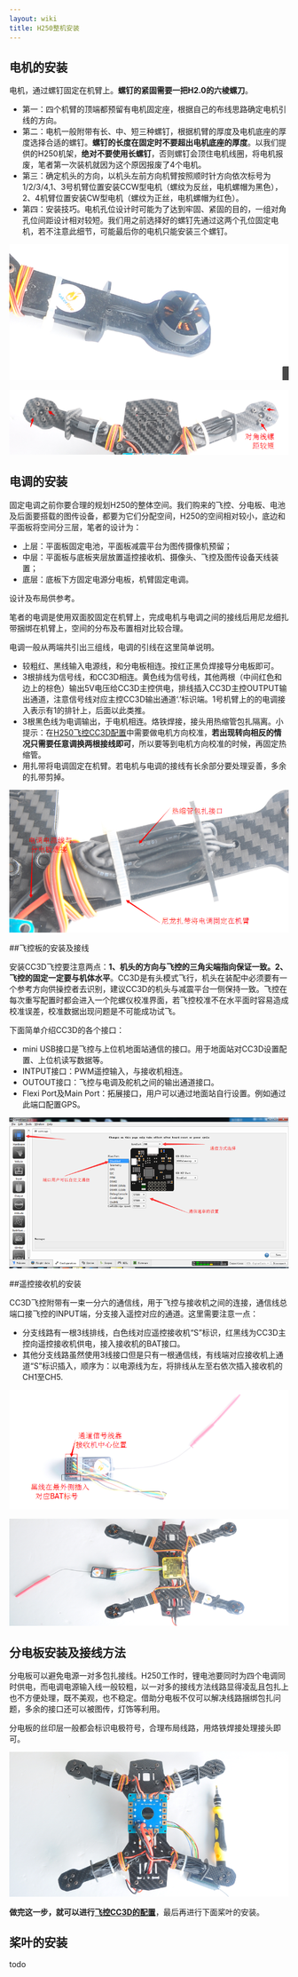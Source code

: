 ```yaml
---
layout: wiki
title: H250整机安装
---
```


## 电机的安装

电机，通过螺钉固定在机臂上。**螺钉的紧固需要一把H2.0的六棱螺刀**。

* 第一：四个机臂的顶端都预留有电机固定座，根据自己的布线思路确定电机引线的方向。
* 第二：电机一般附带有长、中、短三种螺钉，根据机臂的厚度及电机底座的厚度选择合适的螺钉。**螺钉的长度在固定时不要超出电机底座的厚度**。以我们提供的H250机架，**绝对不要使用长螺钉**，否则螺钉会顶住电机线圈，将电机报废，笔者第一次装机就因为这个原因报废了4个电机。
* 第三：确定机头的方向，以机头左前方向机臂按照顺时针方向依次标号为1/2/3/4,1、3号机臂位置安装CCW型电机（螺纹为反丝，电机螺帽为黑色），2、4机臂位置安装CW型电机（螺纹为正丝，电机螺帽为红色）。
* 第四：安装技巧。电机孔位设计时可能为了达到牢固、紧固的目的，一组对角孔位间距设计相对较短。我们用之前选择好的螺钉先通过这两个孔位固定电机，若不注意此细节，可能最后你的电机只能安装三个螺钉。


![](/assets/img/ele-8.png)

![](/assets/img/ele-3.png)

## 电调的安装

固定电调之前你要合理的规划H250的整体空间。我们购来的飞控、分电板、电池及后面要搭载的图传设备，都要为它们分配空间，H250的空间相对较小，底边和平面板将空间分三层，笔者的设计为：

* 上层：平面板固定电池，平面板减震平台为图传摄像机预留；
* 中层：平面板与底板夹层放置遥控接收机、摄像头、飞控及图传设备天线装置；
* 底层：底板下方固定电源分电板，机臂固定电调。

设计及布局供参考。

笔者的电调是使用双面胶固定在机臂上，完成电机与电调之间的接线后用尼龙细扎带捆绑在机臂上，空间的分布及布置相对比较合理。

电调一般从两端共引出三组线，电调的引线在这里简单说明。

* 较粗红、黑线输入电源线，和分电板相连。按红正黑负焊接导分电板即可。
* 3根排线为信号线，和CC3D相连。黄色线为信号线，其他两根（中间红色和边上的棕色）输出5V电压给CC3D主控供电，排线插入CC3D主控OUTPUT输出通道，注意信号线对应主控CC3D输出通道‘.’标识端。1号机臂上的的电调接入表示有1的排针上，后面以此类推。
* 3根黑色线为电调输出，于电机相连。烙铁焊接，接头用热缩管包扎隔离。小提示：在[H250飞控CC3D配置](./h250-config.html#section-1)中需要做电机方向校准，**若出现转向相反的情况只需要任意调换两根接线即可**，所以要等到电机方向校准的时候，再固定热缩管。
* 用扎带将电调固定在机臂。若电机与电调的接线有长余部分要处理妥善，多余的扎带剪掉。

![](/assets/img/ele-2.png)

##飞控板的安装及接线

安装CC3D飞控要注意两点：**1、机头的方向与飞控的三角尖端指向保证一致。2、飞控的固定一定要与机体水平**。CC3D是有头模式飞行，机头在装配中必须要有一个参考方向供操控者去识别，建议CC3D的机头与减震平台一侧保持一致。飞控在每次重写配置时都会进入一个陀螺仪校准界面，若飞控校准不在水平面时容易造成校准误差，校准数据出现问题是不可能成功试飞。

下面简单介绍CC3D的各个接口：

* mini USB接口是飞控与上位机地面站通信的接口。用于地面站对CC3D设置配置、上位机读写数据等。
* INTPUT接口：PWM遥控输入，与接收机相连。
* OUTOUT接口：飞控与电调及舵机之间的输出通道接口。
* Flexi Port及Main Port：拓展接口，用户可以通过地面站自行设置。例如通过此端口配置GPS。

![](/assets/img/ele-1.png)

##遥控接收机的安装

CC3D飞控附带有一束一分六的通信线，用于飞控与接收机之间的连接，通信线总端口接飞控的INPUT端，分支接入遥控对应的通道。这里需要注意一点：

* 分支线路有一根3线排线，白色线对应遥控接收机“S”标识，红黑线为CC3D主控向遥控接收机供电，接入接收机的BAT接口。
* 其他分支线路虽然使用3线接口但是只有一根通信线，有线端对应接收机上通道“S”标识插入，顺序为：以电源线为左，将排线从左至右依次插入接收机的CH1至CH5.

![](/assets/img/ele-4.png)

![](/assets/img/ele-6.png)

## 分电板安装及接线方法
分电板可以避免电源一对多包扎接线。H250工作时，锂电池要同时为四个电调同时供电，而电调电源输入线一般较粗，以一对多的接线方法线路显得凌乱且包扎上也不方便处理，既不美观，也不稳定。借助分电板不仅可以解决线路捆绑包扎问题，多余的接口还可以被图传，灯饰等利用。

分电板的丝印层一般都会标识电极符号，合理布局线路，用烙铁焊接处理接头即可。

![](/assets/img/ele-7.png)

**做完这一步，就可以进行[飞控CC3D的配置](./h250-config.html)**，最后再进行下面桨叶的安装。

## 桨叶的安装

todo
